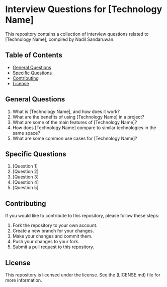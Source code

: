 # Interview Questions for [Technology Name]

This repository contains a collection of interview questions related to [Technology Name], compiled by Nadil Sandaruwan.

## Table of Contents

- [General Questions](#general-questions)
- [Specific Questions](#specific-questions)
- [Contributing](#contributing)
- [License](#license)

## General Questions

1. What is [Technology Name], and how does it work?
2. What are the benefits of using [Technology Name] in a project?
3. What are some of the main features of [Technology Name]?
4. How does [Technology Name] compare to similar technologies in the same space?
5. What are some common use cases for [Technology Name]?

## Specific Questions

1. [Question 1]
2. [Question 2]
3. [Question 3]
4. [Question 4]
5. [Question 5]

## Contributing

If you would like to contribute to this repository, please follow these steps:

1. Fork the repository to your own account.
2. Create a new branch for your changes.
3. Make your changes and commit them.
4. Push your changes to your fork.
5. Submit a pull request to this repository.

## License

This repository is licensed under the license. See the (LICENSE.md) file for more information.

